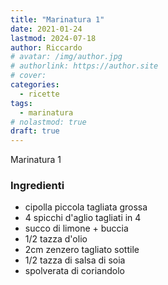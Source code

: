 ```yaml
---
title: "Marinatura 1"
date: 2021-01-24
lastmod: 2024-07-18
author: Riccardo
# avatar: /img/author.jpg
# authorlink: https://author.site
# cover: 
categories:
  - ricette
tags:
  - marinatura
# nolastmod: true
draft: true
---
```

Marinatura 1

### Ingredienti

- cipolla piccola tagliata grossa
- 4 spicchi d'aglio tagliati in 4
- succo di limone + buccia
- 1/2 tazza d'olio
- 2cm zenzero tagliato sottile
- 1/2 tazza di salsa di soia
- spolverata di coriandolo
